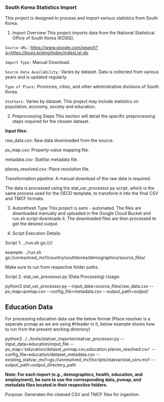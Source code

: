 ### South Korea Statistics Import
This project is designed to process and import various statistics from South Korea.

1. Import Overview
This project imports data from the National Statistical Office of South Korea (KOSIS).

`Source URL:` https://www.google.com/search?q=https://kosis.kr/eng/index/indexList.do

`Import Type:` Manual Download.

`Source Data Availability:` Varies by dataset. Data is collected from various years and is updated regularly.

`Type of Place:` Provinces, cities, and other administrative divisions of South Korea.

`StatVars:` Varies by dataset. This project may include statistics on population, economy, society and education.

2. Preprocessing Steps
This section will detail the specific preprocessing steps required for the chosen dataset.

**Input files:**

raw_data.csv: Raw data downloaded from the source.

pv_map.csv: Property-value mapping file.

metadata.csv: StatVar metadata file.

places_resolved.csv: Place resolution file.

Transformation pipeline:
A manual download of the raw data is required.

The data is processed using the stat_var_processor.py script, which is the same process used for the OECD template, to transform it into the final CSV and TMCF formats.

3. Autorefresh Type
This project is semi - automated.
The files are downloaded manually and uploaded in the Google Cloud Bucket and run.sh script downloads it.
The downloaded files are then processed to get the desired output.

4. Script Execution Details

Script 1:
../run.sh gs://<bucket name>/<folder path>/

example:
../run.sh gs://unresolved_mcf/country/southkorea/demographics/source_files/

Make sure to run from respective folder paths.

Script 2: stat_var_processor.py (Data Processing)
Usage:

python3 stat_var_processor.py --input_data=source_files/raw_data.csv --pv_map=pvmap.csv --config_file=metadata.csv --output_path=output/

## Education Data

For processing education data use the below format (Place resolver is a seperate pvmap as we are using #Header in it, below example shows how to run from the present working directory)

python3 ../../tools/statvar_importer/statvar_processor.py --input_data=education/input_file --pv_map='education/dataset_pvmap.csv,education.places_resolved.csv' --config_file=education/dataset_metadata.csv --existing_statvar_mcf=gs://unresolved_mcf/scripts/statvar/stat_vars.mcf --output_path=output_directory_path

**Note: For each import (e.g., demographics, health, education, and employment), be sure to use the corresponding data, pvmap, and metadata files located in their respective folders.**

Purpose: Generates the cleaned CSV and TMCF files for ingestion.
